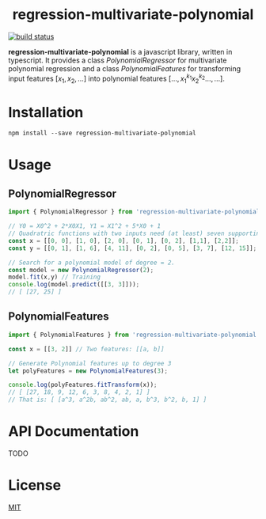 <h1 align="center">
  regression-multivariate-polynomial
</h1>

[![build status][travis-image]][travis-url]

**regression-multivariate-polynomial** is a javascript library, written in typescript. It provides a class *PolynomialRegressor* for multivariate polynomial regression and a class *PolynomialFeatures* for transforming input features $[x_1, x_2, \dots]$ into polynomial features $[\ldots, x_1^{k_1} x_2^{k_2} \ldots, \ldots]$.

# Installation

`npm install --save regression-multivariate-polynomial`

# Usage

## PolynomialRegressor

```ts
import { PolynomialRegressor } from 'regression-multivariate-polynomial';

// Y0 = X0^2 + 2*X0X1, Y1 = X1^2 + 5*X0 + 1
// Quadratric functions with two inputs need (at least) seven supporting points:
const x = [[0, 0], [1, 0], [2, 0], [0, 1], [0, 2], [1,1], [2,2]];
const y = [[0, 1], [1, 6], [4, 11], [0, 2], [0, 5], [3, 7], [12, 15]];

// Search for a polynomial model of degree = 2.
const model = new PolynomialRegressor(2);
model.fit(x,y) // Training
console.log(model.predict([[3, 3]]));
// [ [27, 25] ]
```

## PolynomialFeatures

```ts
import { PolynomialFeatures } from 'regression-multivariate-polynomial';

const x = [[3, 2]] // Two features: [[a, b]]

// Generate Polynomial features up to degree 3
let polyFeatures = new PolynomialFeatures(3);

console.log(polyFeatures.fitTransform(x));
// [ [27, 18, 9, 12, 6, 3, 8, 4, 2, 1] ]
// That is: [ [a^3, a^2b, ab^2, ab, a, b^3, b^2, b, 1] ]
```

# API Documentation

TODO

# License

[MIT](./LICENSE)

[travis-url]: https://travis-ci.com/Rainij/regression-multivariate-polynomial

[travis-image]: https://img.shields.io/travis/com/Rainij/regression-multivariate-polynomial.svg
